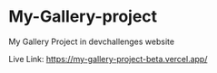 # My-Gallery-project
My Gallery Project in devchallenges website

Live Link: https://my-gallery-project-beta.vercel.app/
